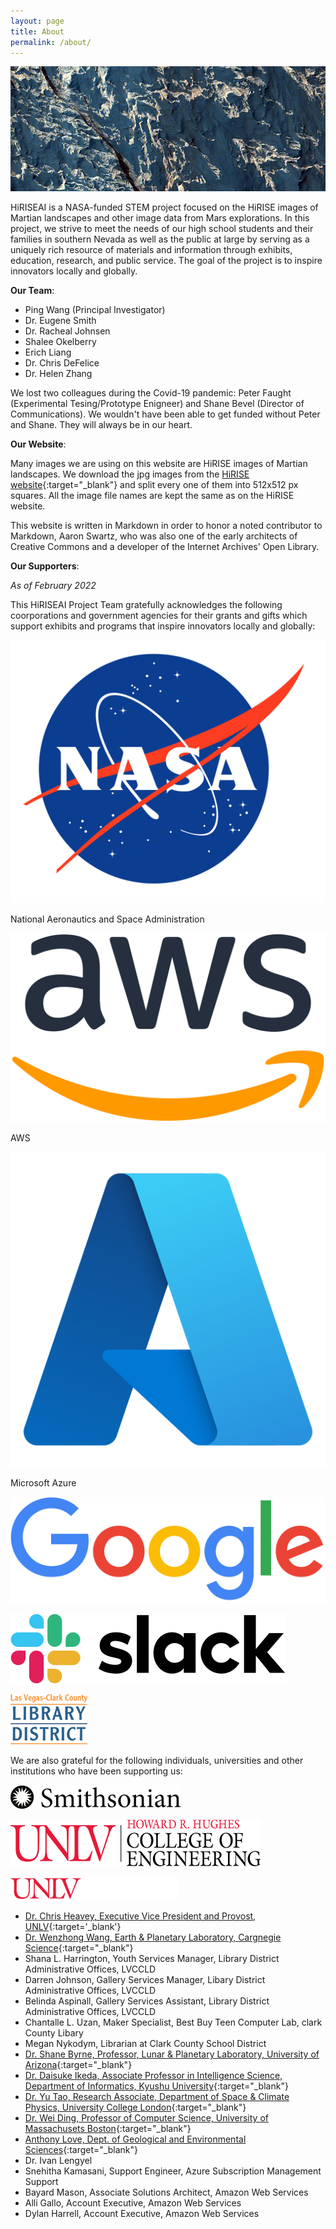 ```yaml
---
layout: page
title: About
permalink: /about/
---
```

<p><div>
<img src="/assets/images/ESP_071952_1670.jpg" class="img-fluid" alt=" " />
</div></p>

HiRISEAI is a NASA-funded STEM project focused on the HiRISE images of Martian landscapes and other image data from Mars explorations. In this project, we strive to meet the needs of our high school students and their families in southern Nevada as well as the public at large by serving as a uniquely rich resource of materials and information through exhibits, education, research, and public service. The goal of the project is to inspire innovators locally and globally.
 

**Our Team**:  
- Ping Wang (Principal Investigator)
- Dr. Eugene Smith
- Dr. Racheal Johnsen
- Shalee Okelberry
- Erich Liang
- Dr. Chris DeFelice
- Dr. Helen Zhang

We lost two colleagues during the Covid-19 pandemic: Peter Faught (Experimental Tesing/Prototype Enigneer) and Shane Bevel (Director of Communications). We wouldn't have been able to get funded without Peter and Shane. They will always be in our heart.  

**Our Website**:  

Many images we are using on this website are HiRISE images of Martian landscapes. We download the jpg images from the [HiRISE website](https://www.uahirise.org/){:target="_blank"} and split every one of them into 512x512 px squares. All the image file names are kept the same as on the HiRISE website.  

This website is written in Markdown in order to honor a noted contributor to Markdown, Aaron Swartz, who was also one of the early architects of Creative Commons and a developer of the Internet Archives' Open Library.

**Our Supporters**:  

*As of February 2022*  

This HiRISEAI Project Team gratefully acknowledges the following coorporations and government agencies for their grants and gifts which support exhibits and programs that inspire innovators locally and globally:

<div class="row">
  <div class="col-md-2" markdown="1">
   <img src="/assets/images/nasa.png" class="img-fluid" alt="NASA" />
  </div>
  <div class="col-md-10" markdown="1">
  <p>National Aeronautics and Space Administration</p>
  </div>
  <div class="col-md-2" markdown="1">
   <img src="/assets/images/aws.png" class="img-fluid" alt="AWS" />
  </div>
  <div class="col-md-10" markdown="1">
  <p>AWS</p>
  </div>
  <div class="col-md-2" markdown="1">
   <img src="/assets/images/azure.png" class="img-fluid" alt="Azure" />
  </div>
  <div class="col-md-10" markdown="1">
  <p>Microsoft Azure</p>
  </div>
  <div class="col-md-4" markdown="1">
   <img src="/assets/images/google.png" class="img-fluid" alt="Google" />
  </div>
  <div class="col-md-8" markdown="1">
  <p></p>
  </div>
  <div class="col-md-4" markdown="1">
   <img src="/assets/images/slack.png" class="img-fluid" alt="slack" />
  </div>
  <div class="col-md-8" markdown="1">
  <p></p>
  </div>
  <div class="col-md-4" markdown="1">
   <img src="/assets/images/lvccld.png" class="img-fluid" alt="LVCCLD" />
  </div>
  <div class="col-md-8" markdown="1">
  <p></p>
  </div>
</div>


We are also grateful for the following individuals, universities and other institutions who have been supporting us:

<div class="row">
  <div class="col-md-4" markdown="1">
   <img src="/assets/images/si.png" class="img-fluid" alt="SI" />
  </div>
  <div class="col-md-8" markdown="1">
  <p></p>
  </div>  
  <div class="col-md-4" markdown="1">
   <img src="/assets/images/hughes.png" class="img-fluid" alt="College of Engineering UNLV" />
  </div>
  <div class="col-md-8" markdown="1">
  <p></p>
  </div>
  <div class="col-md-4" markdown="1">
   <img src="/assets/images/geoscience.png" style="background: black;" class="img-fluid" alt="Department of Geoscience UNLV" />
  </div>
  <div class="col-md-8" markdown="1">
  <p></p>
  </div>
</div>

- [Dr. Chris Heavey, Executive Vice President and Provost, UNLV](https://www.unlv.edu/people/chris-heavey){:target='_blank'}  
- [Dr. Wenzhong Wang, Earth & Planetary Laboratory, Cargnegie Science](https://epl.carnegiescience.edu/people/postdoctoral/wenzhong-wang){:target="_blank"}
- Shana L. Harrington, Youth Services Manager, Library District Administrative Offices, LVCCLD
- Darren Johnson, Gallery Services Manager, Libary District Administrative Offices, LVCCLD
- Belinda Aspinall, Gallery Services Assistant, Library District Administrative Offices, LVCCLD
- Chantalle L. Uzan, Maker Specialist, Best Buy Teen Computer Lab, clark County Libary
- Megan Nykodym, Librarian at Clark County School District
- [Dr. Shane Byrne, Professor, Lunar & Planetary Laboratory, University of Arizona](https://www.lpl.arizona.edu/faculty/byrne){:target="_blank"}
- [Dr. Daisuke Ikeda, Associate Professor in Intelligence Science, Department of Informatics, Kyushu University](https://hyoka.ofc.kyushu-u.ac.jp/search/details/K000021/english.html){:target="_blank"}
- [Dr. Yu Tao, Research Associate, Department of Space & Climate Physics, University College London](https://www.ucl.ac.uk/planetary-sciences/people/ytaox71){:target="_blank"}
- [Dr. Wei Ding, Professor of Computer Science, University of Massachusets Boston](https://www.cs.umb.edu/~ding/){:target="_blank"}
- [Anthony Love, Dept. of Geological and Environmental Sciences](https://earth.appstate.edu/faculty-staff/anthony-love){:target="_blank"}
- Dr. Ivan Lengyel
- Snehitha Kamasani, Support Engineer, Azure Subscription Management Support
- Bayard Mason, Associate Solutions Architect, Amazon Web Services
- Alli Gallo, Account Executive, Amazon Web Services
- Dylan Harrell, Account Executive, Amazon Web Services







